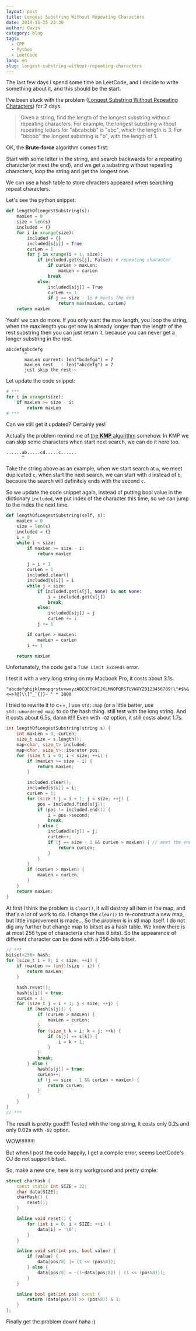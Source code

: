 ```yaml
---
layout: post
title: Longest Substring Without Repeating Characters
date: 2014-11-25 22:30
author: Gavin
category: blog
tags:
  - CPP
  - Python
  - LeetCode
lang: en
slug: longest-substring-without-repeating-characters
---
```


The last few days I spend some time on LeetCode, and I decide to write something about it, and this should be the start.

I've been stuck with the problem ([Longest Substring Without Repeating Characters](https://oj.leetcode.com/problems/longest-substring-without-repeating-characters/)) for 2 days.

> Given a string, find the length of the longest substring without repeating characters. For example, the longest substring without repeating letters for "abcabcbb" is "abc", which the length is 3. For "bbbbb" the longest substring is "b", with the length of 1.

OK, the **Brute-force** algorithm comes first:

Start with some letter in the string, and search backwards for a repeating character(or meet the end), and we get a substring without repeating characters, loop the string and get the longest one.

We can use a hash table to store chracters appeared when searching repeat characters.

Let's see the python snippet:

```python
def lengthOfLongestSubstring(s):
    maxLen = 0
    size = len(s)
    included = {}
    for i in xrange(size):
        included = {}
        included[s[i]] = True
        curLen = 1
        for j in xrange(i + 1, size):
            if included.get(s[j], False): # repeating character
                if curLen > maxLen:
                    maxLen = curLen
                break
            else:
                included[s[j]] = True
                curLen += 1
                if j == size - 1: # meets the end
                    return max(maxLen, curLen)
    return maxLen
```

Yeah! we can do more. If you only want the max length, you loop the string, when the max length you get now is already longer than the length of the rest substring then you can just return it, because you can never get a longer substring in the rest.

	abcdefgabcdefg
	       ^
	       maxLen current: len("bcdefga") = 7
	       maxLen rest   : len("abcdefg") = 7
	       just skip the rest~~

Let update the code snippet:

```python
# ***
for i in xrange(size):
    if maxLen >= size - i:
        return maxLen
# ***
```

Can we still get it updated? Certainly yes!

Actually the problem remind me of [the **KMP** algorithm](http://en.wikipedia.org/wiki/Knuth%E2%80%93Morris%E2%80%93Pratt_algorithm) somehow. In KMP we can skip some characters when start next search, we can do it here too.

	......ab.....cd.....c......
	      ^

Take the string above as an example, when we start search at `a`, we meet duplicated `c`, when start the next search, we can start with `d` instead of `b`, because the search will definitely ends with the second `c`.

So we update the code snippet again, instead of putting bool value in the dictionary `included`, we put index of the character this time, so we can jump to the index the next time.

```python
def lengthOfLongestSubstring(self, s):
    maxLen = 0
    size = len(s)
    included = {}
    i = 0
    while i < size:
        if maxLen >= size - i:
            return maxLen

        j = i + 1
        curLen = 1
        included.clear()
        included[s[i]] = i
        while j < size:
            if included.get(s[j], None) is not None:
                i = included.get(s[j])
                break;
            else:
                included[s[j]] = j
                curLen += 1
            j += 1

        if curLen > maxLen:
            maxLen = curLen
        i += 1

    return maxLen
```

Unfortunately, the code get a `Time Limit Exceeds` error.

I test it with a very long string on my Macbook Pro, it costs about 3.1s.

	"abcdefghijklmnopqrstuvwxyzABCDEFGHIJKLMNOPQRSTUVWXYZ0123456789!\"#$%&'()*+,-./:;<=>?@[\\]^_`{|}~ " * 1000

I tried to rewrite it to c++, I use `std::map` (or a little better, use `std::unordered_map`) to do the hash thing. still test with the long string. And it costs about 6.5s, damn it!!! Even with `-O2` option, it still costs about 1.7s.

```cpp
int lengthOfLongestSubstring(string s) {
    int maxLen = 0, curLen;
    size_t size = s.length();
    map<char, size_t> included;
    map<char, size_t>::iterator pos;
    for (size_t i = 0; i < size; ++i) {
        if (maxLen >= size - i) {
            return maxLen;
        }

        included.clear();
        included[s[i]] = i;
        curLen = 1;
        for (size_t j = i + 1; j < size; ++j) {
            pos = included.find(s[j]);
            if (pos != included.end()) {
                i = pos->second;
                break;
            } else {
                included[s[j]] = j;
                curLen++;
                if (j == size - 1 && curLen > maxLen) { // meet the end
                    return curLen;
                }
            }
        }
        if (curLen > maxLen) {
            maxLen = curLen;
        }
    }
    return maxLen;
}
```

At first I think the problem is `clear()`, it will destroy all item in the map, and that's a lot of work to do. I change the `clear()` to re-construct a new map, but little improvement is made… So the problem is in stl map itself. I do not dig any further but change map to bitset as a hash table. We know there is at most 256 type of character(a char has 8 bits). So the appearance of different character can be done with a 256-bits bitset.

```cpp
// ***
bitset<256> hash;
for (size_t i = 0; i < size; ++i) {
    if (maxLen >= (int)(size - i)) {
        return maxLen;
    }

    hash.reset();
    hash[s[i]] = true;
    curLen = 1;
    for (size_t j = i + 1; j < size; ++j) {
        if (hash[s[j]]) {
            if (curLen > maxLen) {
                maxLen = curLen;
            }
            for (size_t k = i; k < j; ++k) {
                if (s[j] == s[k]) {
                    i = k + 1;
                }
            }
            break;
        } else {
            hash[s[j]] = true;
            curLen++;
            if (j == size - 1 && curLen > maxLen) {
                return curLen;
            }
        }
    }
}
// ***
```

The result is pretty good!!!
Tested with the long string, it costs only 0.2s and only 0.02s with `-O2` option.

WOW!!!!!!!!!!

But when I post the code happily, I get a compile error, seems LeetCode's OJ do not support bitset.

So, make a new one, here is my workground and pretty simple:

```cpp
struct charHash {
    const static int SIZE = 32;
    char data[SIZE];
    charHash() {
        reset();
    }

    inline void reset() {
        for (int i = 0; i < SIZE; ++i) {
            data[i] = '\0';
        }
    }

    inline void set(int pos, bool value) {
        if (value) {
            data[pos/8] |= (1 << (pos%8));
        } else {
            data[pos/8] = ~((~data[pos/8]) | (1 << (pos%8)));
        }
    }

    inline bool get(int pos) const {
        return (data[pos/8] >> (pos%8)) & 1;
    }
};
```

Finally get the problem down! haha :)